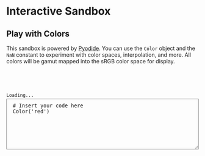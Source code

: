 # Interactive Sandbox

## Play with Colors

This sandbox is powered by [Pyodide](https://github.com/pyodide/pyodide). You can use the `Color` object and the `NaN`
constant to experiment with color spaces, interpolation, and more. All colors will be gamut mapped into the sRGB color
space for display.

<div id="results"><div class="color-command"><div class="swatch-bar"></div><div class="highlight"><pre><code>Loading...</code></pre></div></div></div>
<textarea id="text"># Insert your code here
Color('red')</textarea>

<style>
#text {
  padding: .7720588235em 1.1764705882em;
  display: block;
  width: 100%;
  min-height: 10em;
  background-color: var(--md-code-bg-color);
  color: var(--md-code-fg-color);
  margin-top: 2px;
}

#results code {
  height: 15em;
}

#results pre {
  margin-bottom: 0;
}

.swatch-bar {
  min-height: calc(3em + 4px);
}
</style>

<script type="text/js-worker" id="pyworker">
self.languagePluginUrl = 'https://cdn.jsdelivr.net/pyodide/v0.17.0a2/full/';
importScripts('https://cdn.jsdelivr.net/pyodide/v0.17.0a2/full/pyodide.js');

const pycode = `
--8<-- "pycode.txt"
`

function analyze(str) {
    code = `
import micropip

${pycode}

text = """
${str.replace('"', '\\"')}
"""

def parse_colors(*args):
    """Get colors."""

    globals()['results'] = color_command_formatter(text)
    print(globals()['results'])

micropip.install('coloraide').add_done_callback(parse_colors)

`
    languagePluginLoader.then(() => {
      return pyodide.loadPackage(['micropip', 'Pygments']);
    }).then(() => {
      console.log(pyodide.runPython(code));
      setTimeout(post, 500);
    });
}

function post() {
   self.postMessage(pyodide.globals.get("results"));
}


self.addEventListener("message", (event) => {
    analyze(event.data);
});
</script>

<script type="text/javascript">
const text = document.getElementById("text");
const results = document.getElementById("results");

const worker = new Worker(window.URL.createObjectURL(new Blob([pyworker.textContent], {type: 'text/javascript'})));
let busy = false;
let requests = 0;

text.addEventListener("input", (e) => {
  if (busy) {
    requests++;
    return;
  }
  requests = 0;
  busy = true;
  worker.postMessage(e.target.value);
});

worker.addEventListener("message", (e) => {
  results.innerHTML = e.data;
  let scrollingElement = results.querySelector('code');
  scrollingElement.scrollTop = scrollingElement.scrollHeight;
  busy = false;
  if (requests) {
    requests = 0;
    busy = true;
    worker.postMessage(text.value);
  }
});

text.focus();
busy = true;
worker.postMessage(text.value);
</script>
